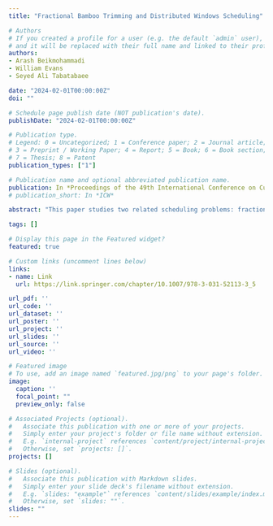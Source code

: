 ```yaml
---
title: "Fractional Bamboo Trimming and Distributed Windows Scheduling"

# Authors
# If you created a profile for a user (e.g. the default `admin` user), write the username (folder name) here 
# and it will be replaced with their full name and linked to their profile.
authors:
- Arash Beikmohammadi
- William Evans
- Seyed Ali Tabatabaee

date: "2024-02-01T00:00:00Z"
doi: ""

# Schedule page publish date (NOT publication's date).
publishDate: "2024-02-01T00:00:00Z"

# Publication type.
# Legend: 0 = Uncategorized; 1 = Conference paper; 2 = Journal article;
# 3 = Preprint / Working Paper; 4 = Report; 5 = Book; 6 = Book section;
# 7 = Thesis; 8 = Patent
publication_types: ["1"]

# Publication name and optional abbreviated publication name.
publication: In *Proceedings of the 49th International Conference on Current Trends in Theory and Practice of Computer Science (SOFSEM)*
# publication_short: In *ICW*

abstract: "This paper studies two related scheduling problems: fractional bamboo trimming and distributed windows scheduling. In the fractional bamboo trimming problem, we are given n bamboos with different growth rates and cut fractions. At the end of each day, we can cut a fraction of one bamboo. The goal is to design a perpetual schedule of cuts to minimize the height of the tallest bamboo ever. For this problem, we present a 2-approximation algorithm. In addition, we prove upper bounds on the approximation factors of well-known algorithms Reduce-Max and Reduce-Fastest(x) for this problem. In the closely related windows scheduling problem, given a multiset of positive integers W = {w₁, ..., wₙ}, we want to schedule n pages on broadcasting channels such that the time interval between any two consecutive appearances of the i-th page (1 ≤ i ≤ n) is at most wᵢ. The goal of this problem is to minimize the number of channels. We provide an algorithm for the windows scheduling problem that uses at most ⌈(d(W) + 1) / 0.75⌉ channels, where d(W) = ∑(i=1 to n)(1/wᵢ). When d(W) ≤ 46, our algorithm guarantees a smaller upper bound on the number of channels than the best-known algorithm in the literature. We also describe the first approximation algorithm for the windows scheduling problem in a distributed setting, where input data is partitioned among a set of m machines. Furthermore, we introduce patterns of some multisets with d(W) ≤ 1 for which windows scheduling on one channel (i.e., pinwheel scheduling) is impossible."

tags: []

# Display this page in the Featured widget?
featured: true

# Custom links (uncomment lines below)
links:
- name: Link
  url: https://link.springer.com/chapter/10.1007/978-3-031-52113-3_5

url_pdf: ''
url_code: ''
url_dataset: ''
url_poster: ''
url_project: ''
url_slides: ''
url_source: ''
url_video: ''

# Featured image
# To use, add an image named `featured.jpg/png` to your page's folder. 
image:
  caption: ''
  focal_point: ""
  preview_only: false

# Associated Projects (optional).
#   Associate this publication with one or more of your projects.
#   Simply enter your project's folder or file name without extension.
#   E.g. `internal-project` references `content/project/internal-project/index.md`.
#   Otherwise, set `projects: []`.
projects: []

# Slides (optional).
#   Associate this publication with Markdown slides.
#   Simply enter your slide deck's filename without extension.
#   E.g. `slides: "example"` references `content/slides/example/index.md`.
#   Otherwise, set `slides: ""`.
slides: ""
---
```


